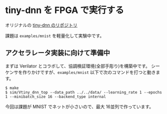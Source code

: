 # tiny-dnn を FPGA で実行する

オリジナルの [tiny-dnn のリポジトリ](https://github.com/tiny-dnn/tiny-dnn)

課題は ```examples/mnist``` を軽量化して実験中です。

## アクセラレータ実装に向けて準備中
まずは Verilator とコラボして、協調検証環境(全部手彫り)を構築中です。
シーケンサを作りかけですが、```examples/mnist``` 以下で次のコマンドを打つと動きます。

```
$ make
$ sim/Vtiny_dnn_top --data_path ../../data/ --learning_rate 1 --epochs 1 --minibatch_size 16 --backend_type internal
```

今回は課題が MNIST でネットが小さいので、最大 16並列で作っています。
